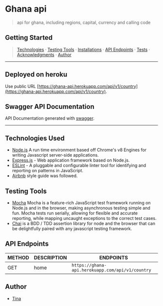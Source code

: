 # Ghana api
> api for ghana, including regions, capital, currency and calling code 
## Getting Started

>  [Technologies](#technologies-used) &middot; [Testing Tools](#testing-tools) &middot; [Installations](#installations) &middot; [API Endpoints](#api-endpoints) &middot; [Tests](#tests) &middot; [Acknowledgments](#acknowledgments) &middot; [Author](#author)
---

## Deployed on heroku 

Use public URL [https://ghana-api.herokuapp.com/api/v1/country](https://ghana-api.herokuapp.com/api/v1/country).

## Swagger API Documentation
API Documentation generated with [swagger](https://ghana-api.herokuapp.com/api-docs).

---
## Technologies Used

[node]: (https://nodejs.org)
- [Node.js](node) A run time environment based off Chrome's v8 Engines for writing Javascript server-side applications.
- [Express.js](https://expressjs.com) - Web application framework based on Node.js.
- [ESLint](https://eslint.org/) - A pluggable and configurable linter tool for identifying and reporting on patterns in JavaScript.
- [Airbnb](https://www.npmjs.com/package/eslint-config-airbnb) style guide was followed.

## Testing Tools
- [Mocha](https://mochajs.org/) Mocha is a feature-rich JavaScript test framework running on Node.js and in the browser, making asynchronous testing simple and fun. Mocha tests run serially, allowing for flexible and accurate reporting, while mapping uncaught exceptions to the correct test cases.
- [Chai](https://chaijs.com) is a BDD / TDD assertion library for node and the browser that can be delightfully paired with any javascript testing framework.


## API Endpoints

| METHOD | DESCRIPTION                             | ENDPOINTS                 |
| ------ | --------------------------------------- | ------------------------- |
| GET    | home               | `https://ghana-api.herokuapp.com/api/v1/country`           |

## Author
- [Tina](https://github.com/oluwabukolatina)
